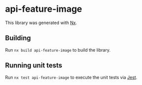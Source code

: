 # api-feature-image

This library was generated with [Nx](https://nx.dev).

## Building

Run `nx build api-feature-image` to build the library.

## Running unit tests

Run `nx test api-feature-image` to execute the unit tests via [Jest](https://jestjs.io).
